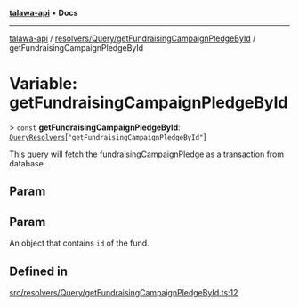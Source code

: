 [**talawa-api**](../../../../README.md) • **Docs**

***

[talawa-api](../../../../modules.md) / [resolvers/Query/getFundraisingCampaignPledgeById](../README.md) / getFundraisingCampaignPledgeById

# Variable: getFundraisingCampaignPledgeById

\> `const` **getFundraisingCampaignPledgeById**: [`QueryResolvers`](../../../../types/generatedGraphQLTypes/type-aliases/QueryResolvers.md)\[`"getFundraisingCampaignPledgeById"`\]

This query will fetch the fundraisingCampaignPledge as a transaction from database.

## Param

## Param

An object that contains `id` of the fund.

## Defined in

[src/resolvers/Query/getFundraisingCampaignPledgeById.ts:12](https://github.com/PalisadoesFoundation/talawa-api/blob/c952c7a3bfd4b8b910fbae10313f5402ade5a9d4/src/resolvers/Query/getFundraisingCampaignPledgeById.ts#L12)
